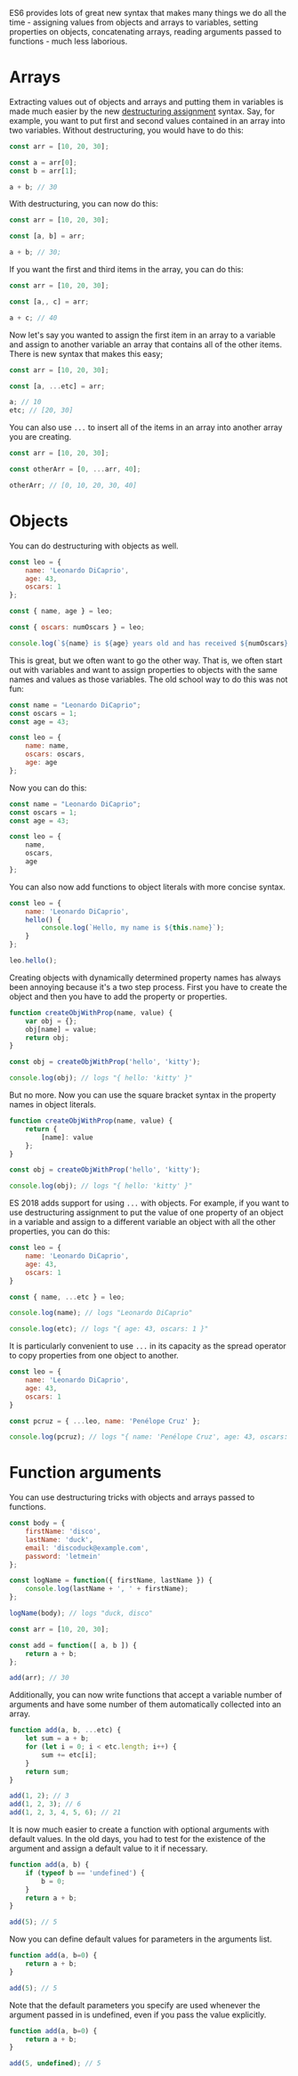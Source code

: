 ES6 provides lots of great new syntax that makes many things we do all the time - assigning values from objects and arrays to variables, setting properties on objects, concatenating arrays, reading arguments passed to functions - much less laborious.

# Arrays

Extracting values out of objects and arrays and putting them in variables is made much easier by the new [destructuring assignment](https://developer.mozilla.org/en/docs/Web/JavaScript/Reference/Operators/Destructuring_assignment) syntax. Say, for example, you want to put first and second values contained in an array into two variables. Without destructuring, you would have to do this:

```js
const arr = [10, 20, 30];

const a = arr[0];
const b = arr[1];

a + b; // 30
```

With destructuring, you can now do this:

```js
const arr = [10, 20, 30];

const [a, b] = arr;

a + b; // 30;

```

 If you want the first and third items in the array, you can do this:

```js
const arr = [10, 20, 30];

const [a,, c] = arr;

a + c; // 40
```

Now let's say you wanted to assign the first item in an array to a variable and assign to another variable an array that contains all of the other items. There is new syntax that makes this easy;

```js
const arr = [10, 20, 30];

const [a, ...etc] = arr;

a; // 10
etc; // [20, 30]
```

You can also use `...` to insert all of the items in an array into another array you are creating.

```js
const arr = [10, 20, 30];

const otherArr = [0, ...arr, 40];

otherArr; // [0, 10, 20, 30, 40]
```

# Objects

You can do destructuring with objects as well.

```js
const leo = {
    name: 'Leonardo DiCaprio',
    age: 43,
    oscars: 1
};

const { name, age } = leo;

const { oscars: numOscars } = leo;

console.log(`${name} is ${age} years old and has received ${numOscars} academy award(s).`);
```

This is great, but we often want to go the other way. That is, we often start out with variables and want to assign properties to objects with the same names and values as those variables. The old school way to do this was not fun:

```js
const name = "Leonardo DiCaprio";
const oscars = 1;
const age = 43;

const leo = {
    name: name,
    oscars: oscars,
    age: age
};
```

Now you can do this:

```js
const name = "Leonardo DiCaprio";
const oscars = 1;
const age = 43;

const leo = {
    name,
    oscars,
    age
};
```

You can also now add functions to object literals with more concise syntax.

```js
const leo = {
    name: 'Leonardo DiCaprio',
    hello() {
        console.log(`Hello, my name is ${this.name}`);
    }
};

leo.hello();
```

Creating objects with dynamically determined property names has always been annoying because it's a two step process. First you have to create the object and then you have to add the property or properties. 

```js
function createObjWithProp(name, value) {
    var obj = {};
    obj[name] = value;
    return obj;
}

const obj = createObjWithProp('hello', 'kitty');

console.log(obj); // logs "{ hello: 'kitty' }"

```

But no more. Now you can use the square bracket syntax in the property names in object literals.

```js
function createObjWithProp(name, value) {
    return {
        [name]: value
    };
}

const obj = createObjWithProp('hello', 'kitty');

console.log(obj); // logs "{ hello: 'kitty' }"
```

ES 2018 adds support for using `...` with objects. For example, if you want to use destructuring assignment to put the value of one property of an object in a variable and assign to a different variable an object with all the other properties, you can do this:

```js
const leo = {
    name: 'Leonardo DiCaprio',
    age: 43,
    oscars: 1
}

const { name, ...etc } = leo;

console.log(name); // logs "Leonardo DiCaprio"

console.log(etc); // logs "{ age: 43, oscars: 1 }"
```

It is particularly convenient to use `...` in its capacity as the spread operator to copy properties from one object to another.

```js
const leo = {
    name: 'Leonardo DiCaprio',
    age: 43,
    oscars: 1
}

const pcruz = { ...leo, name: 'Penélope Cruz' };

console.log(pcruz); // logs "{ name: 'Penélope Cruz', age: 43, oscars: 1 }"
```


# Function arguments

You can use destructuring tricks with objects and arrays passed to functions.

```js
const body = {
    firstName: 'disco',
    lastName: 'duck',
    email: 'discoduck@example.com',
    password: 'letmein'
};

const logName = function({ firstName, lastName }) {
    console.log(lastName + ', ' + firstName);
};

logName(body); // logs "duck, disco"
```

```js
const arr = [10, 20, 30];

const add = function([ a, b ]) {
    return a + b;
};

add(arr); // 30
```

Additionally, you can now write functions that accept a variable number of arguments and have some number of them automatically collected into an array.

```js
function add(a, b, ...etc) {
    let sum = a + b;
    for (let i = 0; i < etc.length; i++) {
        sum += etc[i];
    }
    return sum;
}

add(1, 2); // 3
add(1, 2, 3); // 6
add(1, 2, 3, 4, 5, 6); // 21
```

It is now much easier to create a function with optional arguments with default values. In the old days, you had to test for the existence of the argument and assign a default value to it if necessary.

```js
function add(a, b) {
    if (typeof b == 'undefined') {
        b = 0;
    }
    return a + b;
}

add(5); // 5
```

Now you can define default values for parameters in the arguments list.

```js
function add(a, b=0) {
    return a + b;
}

add(5); // 5
```

Note that the default parameters you specify are used whenever the argument passed in is undefined, even if you pass the value explicitly. 

```js
function add(a, b=0) {
    return a + b;
}

add(5, undefined); // 5
```

